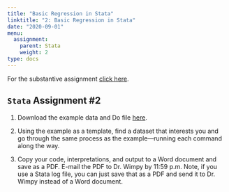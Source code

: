 ```yaml
---
title: "Basic Regression in Stata"
linktitle: "2: Basic Regression in Stata"
date: "2020-09-01"
menu:
  assignment:
    parent: Stata
    weight: 2
type: docs
---
```



For the substantive assignment [click here](https://posc6013.science/assignment/02-substance/). 

## `Stata` Assignment #2

1. Download the example data and Do file [here](https://www.dropbox.com/sh/85pwlvuvra0y2ry/AAD3Gkgfl2-aY4966PGKuasga?dl=1). 

2. Using the example as a template, find a dataset that interests you and go through the same process as the example—running each command along the way. 

3. Copy your code, interpretations, and output to a Word document and save as a PDF. E-mail the PDF to Dr. Wimpy by 11:59 p.m. Note, if you use a Stata log file, you can just save that as a PDF and send it to Dr. Wimpy instead of a Word document. 
